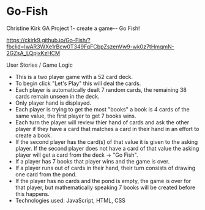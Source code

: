 # Go-Fish
Christine Kirk GA Project 1- create a game-- Go Fish! 

https://ckirk9.github.io/Go-Fish/?fbclid=IwAR3WXe1rBcw0T349FqFCbpZszenVw9-wk0z7tHmqmN-2GZsA_LQpjxKzHCM

User Stories / Game Logic 

- This is a two player game with a 52 card deck. 
- To begin click "Let's Play" this will deal the cards.
- Each player is automatically dealt 7 random cards, the remaining 38 cards remain unseen in the deck. 
- Only player hand is displayed.
- Each player is trying to get the most "books" a book is 4 cards of the same value, the first player to get 7 books wins. 
- Each turn the player will review thier hand of cards and ask the other player if they have a card that matches a card in their hand in an effort to create a book. 
- If the second player has the card(s) of that value it is given to the asking player. If the second player does not have a card of that value the asking player will get a card from the deck -> "Go Fish".  
- If a player has 7 books that player wins and the game is over. 
- If a player runs out of cards in their hand, their turn consists of drawing one card from the pond. 
- If the player has no cards and the pond is empty, the game is over for that player, but mathematically speaking 7 books will be created before this happens. 
- Technologies used: JavaScript, HTML, CSS 
